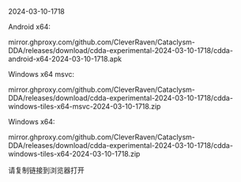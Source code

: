 2024-03-10-1718

Android x64:

mirror.ghproxy.com/github.com/CleverRaven/Cataclysm-DDA/releases/download/cdda-experimental-2024-03-10-1718/cdda-android-x64-2024-03-10-1718.apk

Windows x64 msvc:

mirror.ghproxy.com/github.com/CleverRaven/Cataclysm-DDA/releases/download/cdda-experimental-2024-03-10-1718/cdda-windows-tiles-x64-msvc-2024-03-10-1718.zip

Windows x64:

mirror.ghproxy.com/github.com/CleverRaven/Cataclysm-DDA/releases/download/cdda-experimental-2024-03-10-1718/cdda-windows-tiles-x64-2024-03-10-1718.zip

请复制链接到浏览器打开

